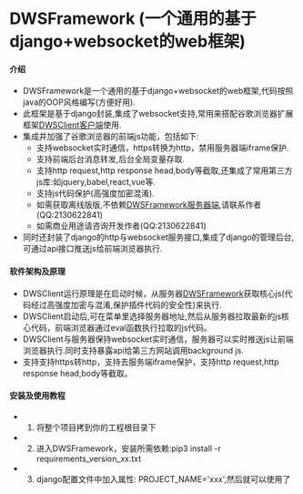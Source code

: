 # DWSFramework (一个通用的基于django+websocket的web框架)

#### 介绍
* DWSFramework是一个通用的基于django+websocket的web框架,代码按照java的OOP风格编写(方便好用).
 * 此框架是基于django封装,集成了websocket支持,常用来搭配谷歌浏览器扩展框架[DWSClient客户端](https://github.com/xiaohero/DWSFramework)使用.
 * 集成并加强了谷歌浏览器的前端js功能，包括如下:
   * 支持websocket实时通信，https转换为http，禁用服务器端iframe保护.
   * 支持前端后台消息转发,后台全局变量存取.
   * 支持http request,http response head,body等截取,还集成了常用第三方js库:如jquery,babel,react,vue等.
   * 支持js代码保护(高强度加密混淆).
   * 如需获取离线版版,不依赖[DWSFramework服务器端](https://github.com/xiaohero/DWSFramework),请联系作者(QQ:2130622841)
   * 如需商业用途请咨询开发作者(QQ:2130622841)
 * 同时还封装了django的http与websocket服务接口,集成了django的管理后台,可通过api接口推送js给前端浏览器执行.


#### 软件架构及原理
* DWSClient运行原理是在启动时候，从服务器[DWSFramework](https://github.com/xiaohero/DWSFramework)获取核心js(代码经过高强度加密与混淆,保护插件代码的安全性)来执行.
* DWSClient启动后,可在菜单里选择服务器地址,然后从服务器拉取最新的js核心代码，前端浏览器通过eval函数执行拉取的js代码。
* DWSClient与服务器保持websocket实时通信，服务器可以实时推送js让前端浏览器执行.同时支持暴露api给第三方网站调用background js.
* 支持支持https转http，支持去服务端iframe保护，支持http request,http response head,body等截取。


#### 安装及使用教程
* 1. 将整个项目拷到你的工程根目录下
* 2. 进入DWSFramework，安装所需依赖:pip3 install -r requirements_version_xx.txt
* 3. django配置文件中加入属性: PROJECT_NAME='xxx',然后就可以使用了
